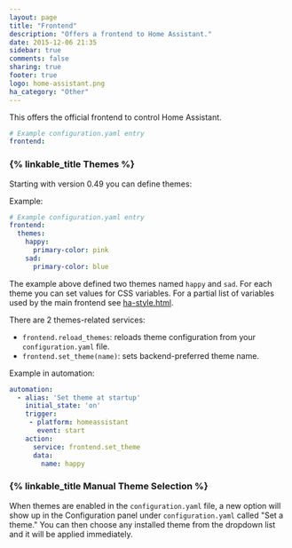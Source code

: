 ```yaml
---
layout: page
title: "Frontend"
description: "Offers a frontend to Home Assistant."
date: 2015-12-06 21:35
sidebar: true
comments: false
sharing: true
footer: true
logo: home-assistant.png
ha_category: "Other"
---
```


This offers the official frontend to control Home Assistant.

```yaml
# Example configuration.yaml entry
frontend:
```

### {% linkable_title Themes %}

Starting with version 0.49 you can define themes:

Example:

```yaml
# Example configuration.yaml entry
frontend:
  themes:
    happy:
      primary-color: pink
    sad:
      primary-color: blue
```

The example above defined two themes named `happy` and `sad`. For each theme you can set values for CSS variables. For a partial list of variables used by the main frontend see [ha-style.html](https://github.com/home-assistant/home-assistant-polymer/blob/master/src/resources/ha-style.html).

There are 2 themes-related services:

 - `frontend.reload_themes`: reloads theme configuration from your `configuration.yaml` file.
 - `frontend.set_theme(name)`: sets backend-preferred theme name. 

Example in automation:

```yaml
automation:
  - alias: 'Set theme at startup'
    initial_state: 'on'
    trigger:
     - platform: homeassistant
       event: start
    action:
      service: frontend.set_theme
      data:
        name: happy
```
### {% linkable_title Manual Theme Selection %}

When themes are enabled in the `configuration.yaml` file, a new option will show up in the Configuration panel under `configuration.yaml` called "Set a theme." You can then choose any installed theme from the dropdown list and it will be applied immediately.
